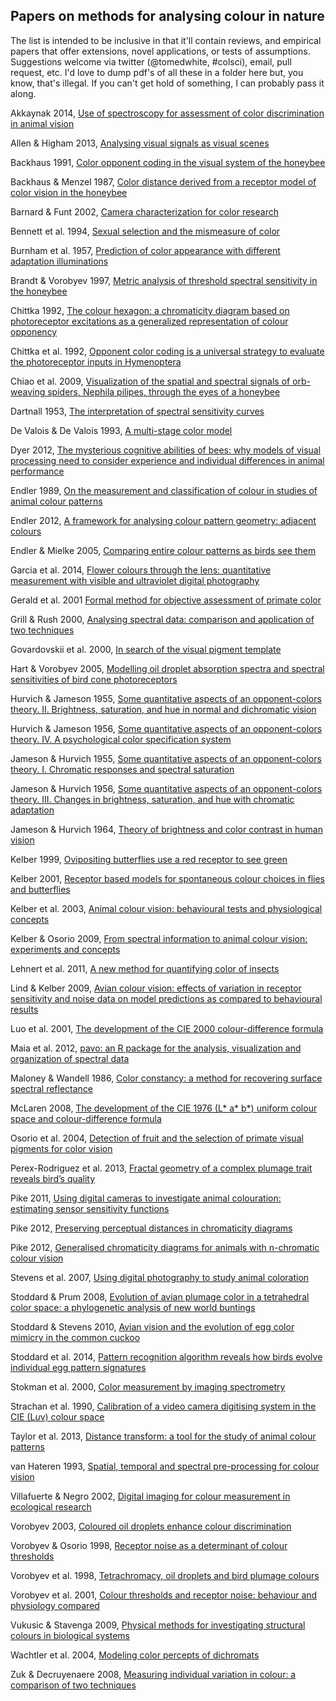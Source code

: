 ## Papers on methods for analysing colour in nature

The list is intended to be inclusive in that it'll contain reviews, and empirical papers that offer extensions, novel applications, or tests of assumptions. Suggestions welcome via twitter (@tomedwhite, #colsci), email, pull request, etc. I'd love to dump pdf's of all these in a folder here but, you know, that's illegal. If you can't get hold of something, I can probably pass it along.

Akkaynak 2014, [Use of spectroscopy for assessment of color discrimination in animal vision](http://dx.doi.org/10.1364/JOSAA.31.000A27)

Allen & Higham 2013, [Analysing visual signals as visual scenes](http://dx.doi.org/10.1002/ajp.22129)

Backhaus 1991, [Color opponent coding in the visual system of the honeybee](http://dx.doi.org/10.1016/0042-6989(91)90059-E)

Backhaus & Menzel 1987, [Color distance derived from a receptor model of color vision in the honeybee](http://dx.doi.org/10.1007/BF02281978)

Barnard & Funt 2002, [Camera characterization for color research](http://dx.doi.org/10.1002/col.10050)

Bennett et al. 1994, [Sexual selection and the mismeasure of color](http://dx.doi.org/10.1086/285711)

Burnham et al. 1957, [Prediction of color appearance with different adaptation illuminations](http://dx.doi.org/10.1364/JOSA.47.000035)

Brandt & Vorobyev 1997, [Metric analysis of threshold spectral sensitivity in the honeybee](http://dx.doi.org/10.1016/S0042-6989(96)00195-2)

Chittka 1992, [The colour hexagon: a chromaticity diagram based on photoreceptor excitations as a generalized representation of colour opponency](http://dx.doi.org/10.1007/BF00199331)

Chittka et al. 1992, [Opponent color coding is a universal strategy to evaluate the photoreceptor inputs in Hymenoptera](http://dx.doi.org/10.1007/BF00199332)

Chiao et al. 2009, [Visualization of the spatial and spectral signals of orb-weaving spiders, Nephila pilipes, through the eyes of a honeybee](http://jeb.biologists.org/content/212/14/2269.abstract)

Dartnall 1953, [The interpretation of spectral sensitivity curves](http://bmb.oxfordjournals.org/content/9/1/24.extract)

De Valois & De Valois 1993, [A multi-stage color model](http://dx.doi.org/10.1016/0042-6989(93)90240-W)

Dyer 2012, [The mysterious cognitive abilities of bees: why models of visual processing need to consider experience and individual differences in animal performance](http://dx.doi.org/10.1242/jeb.038190)

Endler 1989, [On the measurement and classification of colour in studies of animal colour patterns](http://dx.doi.org/10.1111/j.1095-8312.1990.tb00839.x)

Endler 2012, [A framework for analysing colour pattern geometry: adjacent colours](http://dx/doi.org/10.1111/j.1095-8312.2012.01937.x)

Endler & Mielke 2005, [Comparing entire colour patterns as birds see them](http://dx.doi.org/10.1111/j.1095-8312.2005.00540.x)

Garcia et al. 2014, [Flower colours through the lens: quantitative measurement with visible and ultraviolet digital photography](http://dx.doi.org/10.1371/journal.pone.0096646)

Gerald et al. 2001 [Formal method for objective assessment of primate color](http://onlinelibrary.wiley.com.simsrad.net.ocs.mq.edu.au/doi/10.1002/1098-2345%28200102%2953:2%3C79::AID-AJP3%3E3.0.CO;2-N/abstract)

Grill & Rush 2000, [Analysing spectral data: comparison and application of two techniques](http://dx.doi.org/10.1006/bij1.1999.0360)

Govardovskii et al. 2000, [In search of the visual pigment template](http://journals.cambridge.org/action/displayAbstract?fromPage=online&aid=55091&fileId=S0952523800174036)

Hart & Vorobyev 2005, [Modelling oil droplet absorption spectra and spectral sensitivities of bird cone photoreceptors](http://dx.doi.org/10.1007/s00359-004-0595-3)

Hurvich & Jameson 1955, [Some quantitative aspects of an opponent-colors theory. II. Brightness, saturation, and hue in normal and dichromatic vision](http://dx.doi.org/10.1364/JOSA.45.000602)

Hurvich & Jameson 1956, [Some quantitative aspects of an opponent-colors theory. IV. A psychological color specification system](http://dx.doi.org/10.1364/JOSA.46.000416)

Jameson & Hurvich 1955, [Some quantitative aspects of an opponent-colors theory. I. Chromatic responses and spectral saturation](http://dx.doi.org/10.1364/JOSA.45.000546)

Jameson & Hurvich 1956, [Some quantitative aspects of an opponent-colors theory. III. Changes in brightness, saturation, and hue with chromatic adaptation](http://dx.doi.org/10.1364/JOSA.46.000405)

Jameson & Hurvich 1964, [Theory of brightness and color contrast in human vision](http://dx.doi.org/10.1016/0042-6989(64)90037-9)

Kelber 1999, [Ovipositing butterflies use a red receptor to see green](http://jeb.biologists.org/content/202/19/2619)

Kelber 2001, [Receptor based models for spontaneous colour choices in flies and butterflies](http://dx.doi.org/10.1046/j.1570-7458.2001.00822.x)

Kelber et al. 2003, [Animal colour vision: behavioural tests and physiological concepts](http://dx.doi.org/10.1017}S1464793102005985)

Kelber & Osorio 2009, [From spectral information to animal colour vision: experiments and concepts](http://dx.doi.org/10.1098/rspb.2009.2118)

Lehnert et al. 2011, [A new method for quantifying color of insects](http://dx.doi.org/10.1653/024.094.0212)

Lind & Kelber 2009, [Avian colour vision: effects of variation in receptor sensitivity and noise data on model predictions as compared to behavioural results](http://dx.doi.org/10.1016/j.visres.2009.05.003)

Luo et al. 2001, [The development of the CIE 2000 colour-difference formula](http://dx.doi.org/10.1002/col.1049)

Maia et al. 2012, [pavo: an R package for the analysis, visualization and organization of spectral data](http://dx.doi.org/10.1111/2041-210X.12069)

Maloney & Wandell 1986, [Color constancy: a method for recovering surface spectral reflectance](http://dx.doi.org/10.1364/JOSAA.3.000029)

McLaren 2008, [The development of the CIE 1976 (L* a* b*) uniform colour space and colour-difference formula](http://dx.doi.org/10.1111/j.1478-4408.1976.tb03301.x)

Osorio et al. 2004, [Detection of fruit and the selection of primate visual pigments for color vision](http://dx.doi.org/10.1086/425332)

Perex-Rodriguez et al. 2013, [Fractal geometry of a complex plumage trait reveals bird’s quality](http://dx.doi.org/10.1098/rspb.2012.2783)

Pike 2011, [Using digital cameras to investigate animal colouration: estimating sensor sensitivity functions](http://dx.doi.org/10.1007/s00265-010-1097-7)

Pike 2012, [Preserving perceptual distances in chromaticity diagrams](http://dx.doi.org/10.1093/beheco/ars018)

Pike 2012, [Generalised chromaticity diagrams for animals with n-chromatic colour vision](http://dx.doi.org/10.1007/s10905-011-9296-2)

Stevens et al. 2007, [Using digital photography to study animal coloration](http://dx.doi.org/10.1111/j.1095-8312.2007.00725.x)

Stoddard & Prum 2008, [Evolution of avian plumage color in a tetrahedral color space: a phylogenetic analysis of new world buntings](http://dx.doi.org/10.1086/587526)

Stoddard & Stevens 2010, [Avian vision and the evolution of egg color mimicry in the common cuckoo](http://dx.doi.org/10.1111/j.1558-5646.2011.01262.x)

Stoddard et al. 2014, [Pattern recognition algorithm reveals how birds evolve individual egg pattern signatures](http://dx.doi.org/10.1038/ncomms5117)

Stokman et al. 2000, [Color measurement by imaging spectrometry](http://dx.doi.org/10.1006/cviu.2000.0860)

Strachan et al. 1990, [Calibration of a video camera digitising system in the CIE (L*u*v) colour space](http://dx.doi.org/10.1016/0167-8655(90)90096-K)

Taylor et al. 2013, [Distance transform: a tool for the study of animal colour patterns](http://dx.doi.org/10.1111/2041-210X.12063)

van Hateren 1993, [Spatial, temporal and spectral pre-processing for colour vision](http://dx.doi.org/10.1098/rspb.1993.0009)

Villafuerte & Negro 2002, [Digital imaging for colour measurement in ecological research](http://dx.doi.org/10.1046/j.1461-0248.1998.00034.x)

Vorobyev 2003, [Coloured oil droplets enhance colour discrimination](http://dx.doi.org/10.1098/rspb.2003.2381)

Vorobyev & Osorio 1998, [Receptor noise as a determinant of colour thresholds](http://dx.doi.org/10.1098/rspb.1998.0302)

Vorobyev et al. 1998, [Tetrachromacy, oil droplets and bird plumage colours](http://dx.doi.org/10.1007/s003590050286)

Vorobyev et al. 2001, [Colour thresholds and receptor noise: behaviour and physiology compared](http://dx.doi.org/10.1016/S0042-6989(00)00288-1)

Vukusic & Stavenga 2009, [Physical methods for investigating structural colours in biological systems](http://dx.doi.org/10.1098/rsif.2008.0386.focus)

Wachtler et al. 2004, [Modeling color percepts of dichromats](http://dx.doi.org/10.1016/j.visres.2004.06.016)

Zuk & Decruyenaere 2008, [Measuring individual variation in colour: a comparison of two techniques](http://dx.doi.org/10.1111/j.1095-8312.1994.tb01007.x)